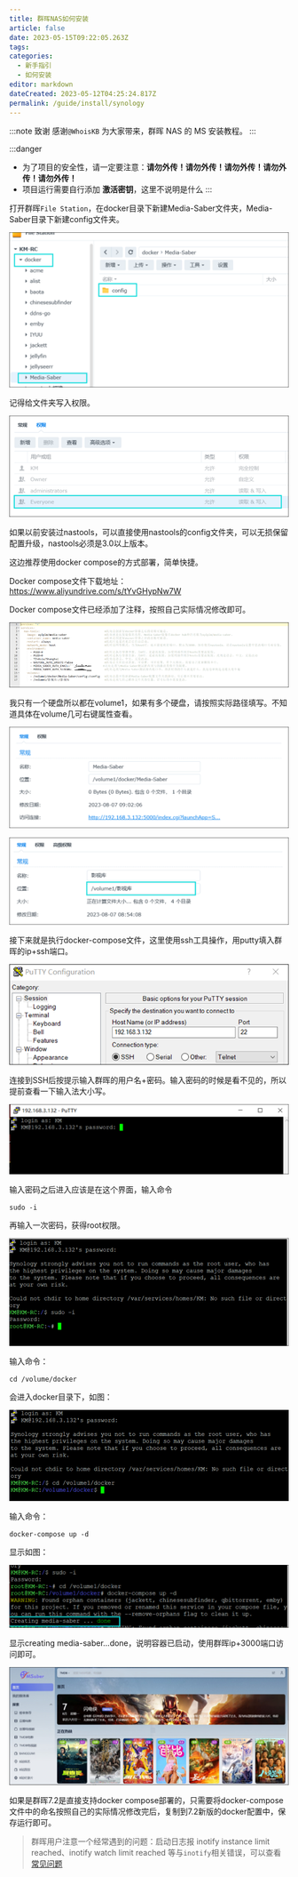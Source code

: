 ```yaml
---
title: 群晖NAS如何安装
article: false
date: 2023-05-15T09:22:05.263Z
tags:
categories: 
  - 新手指引
  - 如何安装
editor: markdown
dateCreated: 2023-05-12T04:25:24.817Z
permalink: /guide/install/synology
---
```


:::note 致谢
感谢`@WhoisKB` 为大家带来，群晖 NAS 的 MS 安装教程。
:::

:::danger
- 为了项目的安全性，请一定要注意：**请勿外传！请勿外传！请勿外传！请勿外传！请勿外传！**
- 项目运行需要自行添加 **激活密钥**，这里不说明是什么
:::

打开群晖`File Station`，在docker目录下新建Media-Saber文件夹，Media-Saber目录下新建config文件夹。

![01.png](./synology_images/01.png)

记得给文件夹写入权限。

![02.png](./synology_images/02.png)

如果以前安装过nastools，可以直接使用nastools的config文件夹，可以无损保留配置升级，nastools必须是3.0以上版本。

这边推荐使用docker compose的方式部署，简单快捷。
 
Docker compose文件下载地址：https://www.aliyundrive.com/s/tYvGHypNw7W

Docker compose文件已经添加了注释，按照自己实际情况修改即可。

![03.png](./synology_images/03.png)

我只有一个硬盘所以都在volume1，如果有多个硬盘，请按照实际路径填写。不知道具体在volume几可右键属性查看。

![04.png](./synology_images/04.png)

![05.png](./synology_images/05.png)

接下来就是执行docker-compose文件，这里使用ssh工具操作，用putty填入群晖的ip+ssh端口。

![06.png](./synology_images/06.png)

连接到SSH后按提示输入群晖的用户名+密码。输入密码的时候是看不见的，所以提前查看一下输入法大小写。

![07.png](./synology_images/07.png)

输入密码之后进入应该是在这个界面，输入命令
```shell 
sudo -i
```

再输入一次密码，获得root权限。

![08.png](./synology_images/08.png)

输入命令：

```shell
cd /volume/docker
```

会进入docker目录下，如图：

![09.png](./synology_images/09.png)

输入命令：

```shell 
docker-compose up -d
```

显示如图：

![10.png](./synology_images/10.png)

显示creating media-saber...done，说明容器已启动，使用群晖ip+3000端口访问即可。

![11.png](./synology_images/11.png)

如果是群晖7.2是直接支持docker compose部署的，只需要将docker-compose文件中的命名按照自己的实际情况修改完后，复制到7.2新版的docker配置中，保存运行即可。

>群晖用户注意一个经常遇到的问题：启动日志报 inotify instance limit reached、inotify watch limit reached 等与`inotify`相关错误，可以查看[常见问题](/guide/start/problem)